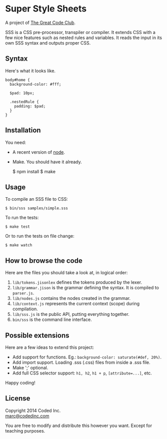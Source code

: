 # Super Style Sheets

A project of [The Great Code Club](http://www.greatcodeclub.com/).

SSS is a CSS pre-processor, transpiler or compiler. It extends CSS with a few nice features such as nested rules and variables. It reads the input in its own SSS syntax and outputs proper CSS.

## Syntax

Here's what it looks like.

    body#home {
      background-color: #fff;

      $pad: 10px;

      .nestedRule {
        padding: $pad;
      }
    }

## Installation

You need:

- A recent version of [node](http://nodejs.org/).
- Make. You should have it already.

    $ npm install
    $ make

## Usage

To compile an SSS file to CSS:

    $ bin/sss samples/simple.sss

To run the tests:

    $ make test

Or to run the tests on file change:

    $ make watch

## How to browse the code

Here are the files you should take a look at, in logical order:

1. `lib/tokens.jisonlex` defines the tokens produced by the lexer.
2. `lib/grammar.jison` is the grammar defining the syntax. It is compiled to `parser.js`.
3. `lib/nodes.js` contains the nodes created in the grammar.
4. `lib/context.js` represents the current context (scope) during compilation.
5. `lib/sss.js` is the public API, putting everything together.
6. `bin/sss` is the command line interface.

## Possible extensions

Here are a few ideas to extend this project:

- Add support for functions. Eg.: `background-color: saturate(#def, 20%)`.
- Add import support. Loading .sss (.css) files from inside a .sss file.
- Make ';' optional.
- Add full CSS selector support: `h1, h2`, `h1 + p`, `[attribute=...]`, etc.

Happy coding!

## License

Copyright 2014 Coded Inc.  
marc@codedinc.com

You are free to modify and distribute this however you want. Except for teaching purposes.

